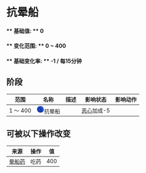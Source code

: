 # 抗晕船  
#### ** 基础值: ** 0   
#### ** 变化范围: ** 0 ~ 400  
#### ** 基础变化率: ** -1 / 每15分钟  
## 阶段  
范围  |  名称  |  描述  |  影响状态  |  影响动作  
----  |  ----  |  ----  |  ----  |  ----  
1 ～ 400  |  <img decoding="async" src="Sprite/Analgesia.png" href="a.md" style="max-width:20px;max-height:20px;">抗晕船  |    |  [恶心](Nausea.md)加成-5  |    
## 可被以下操作改变  
来源  |  操作  |  值  
----  |  ----  |  ----  
[晕船药](SeasicknessPills.md)  |  吃药  |  400  
